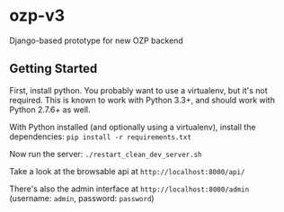 ozp-v3
=====================
Django-based prototype for new OZP backend

## Getting Started
First, install python. You probably want to use a virtualenv, but it's not
required. This is known to work with Python 3.3+, and should work with Python
2.7.6+ as well.

With Python installed (and optionally using a virtualenv), install the
dependencies: `pip install -r requirements.txt`

Now run the server: `./restart_clean_dev_server.sh`

Take a look at the browsable api at `http://localhost:8000/api/`

There's also the admin interface at `http://localhost:8000/admin`
(username: `admin`, password: `password`)